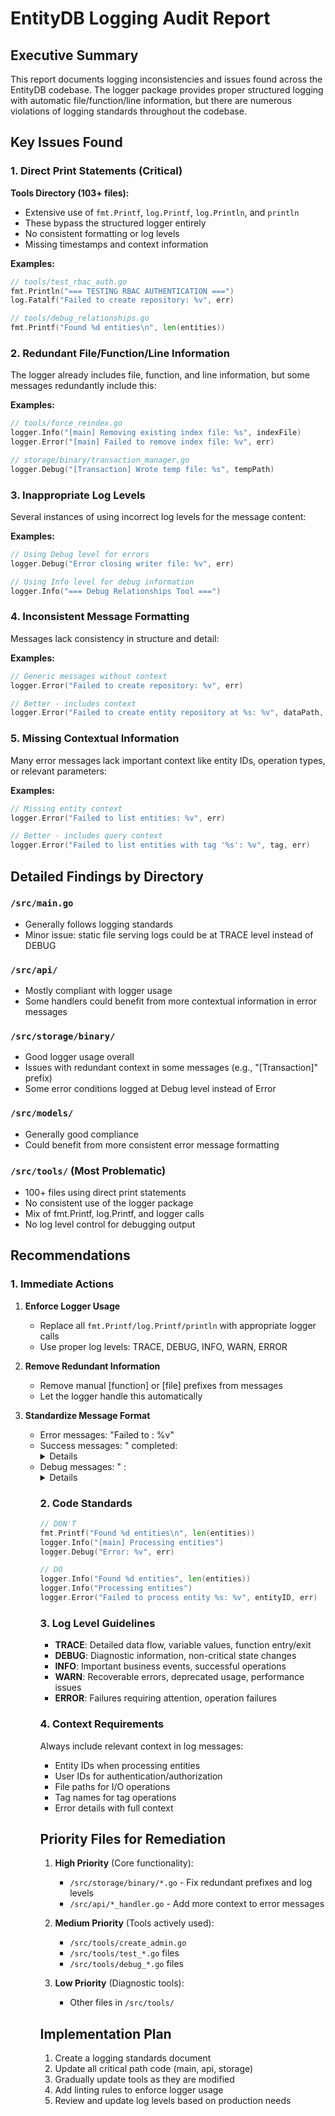 # EntityDB Logging Audit Report

## Executive Summary

This report documents logging inconsistencies and issues found across the EntityDB codebase. The logger package provides proper structured logging with automatic file/function/line information, but there are numerous violations of logging standards throughout the codebase.

## Key Issues Found

### 1. Direct Print Statements (Critical)

**Tools Directory (103+ files):**
- Extensive use of `fmt.Printf`, `log.Printf`, `log.Println`, and `println`
- These bypass the structured logger entirely
- No consistent formatting or log levels
- Missing timestamps and context information

**Examples:**
```go
// tools/test_rbac_auth.go
fmt.Println("=== TESTING RBAC AUTHENTICATION ===")
log.Fatalf("Failed to create repository: %v", err)

// tools/debug_relationships.go  
fmt.Printf("Found %d entities\n", len(entities))
```

### 2. Redundant File/Function/Line Information

The logger already includes file, function, and line information, but some messages redundantly include this:

**Examples:**
```go
// tools/force_reindex.go
logger.Info("[main] Removing existing index file: %s", indexFile)
logger.Error("[main] Failed to remove index file: %v", err)

// storage/binary/transaction_manager.go
logger.Debug("[Transaction] Wrote temp file: %s", tempPath)
```

### 3. Inappropriate Log Levels

Several instances of using incorrect log levels for the message content:

**Examples:**
```go
// Using Debug level for errors
logger.Debug("Error closing writer file: %v", err)

// Using Info level for debug information
logger.Info("=== Debug Relationships Tool ===")
```

### 4. Inconsistent Message Formatting

Messages lack consistency in structure and detail:

**Examples:**
```go
// Generic messages without context
logger.Error("Failed to create repository: %v", err)

// Better - includes context
logger.Error("Failed to create entity repository at %s: %v", dataPath, err)
```

### 5. Missing Contextual Information

Many error messages lack important context like entity IDs, operation types, or relevant parameters:

**Examples:**
```go
// Missing entity context
logger.Error("Failed to list entities: %v", err)

// Better - includes query context  
logger.Error("Failed to list entities with tag '%s': %v", tag, err)
```

## Detailed Findings by Directory

### `/src/main.go`
- Generally follows logging standards
- Minor issue: static file serving logs could be at TRACE level instead of DEBUG

### `/src/api/`
- Mostly compliant with logger usage
- Some handlers could benefit from more contextual information in error messages

### `/src/storage/binary/`
- Good logger usage overall
- Issues with redundant context in some messages (e.g., "[Transaction]" prefix)
- Some error conditions logged at Debug level instead of Error

### `/src/models/`
- Generally good compliance
- Could benefit from more consistent error message formatting

### `/src/tools/` (Most Problematic)
- 100+ files using direct print statements
- No consistent use of the logger package
- Mix of fmt.Printf, log.Printf, and logger calls
- No log level control for debugging output

## Recommendations

### 1. Immediate Actions

1. **Enforce Logger Usage**
   - Replace all `fmt.Printf/log.Printf/println` with appropriate logger calls
   - Use proper log levels: TRACE, DEBUG, INFO, WARN, ERROR

2. **Remove Redundant Information**
   - Remove manual [function] or [file] prefixes from messages
   - Let the logger handle this automatically

3. **Standardize Message Format**
   - Error messages: "Failed to <action> <object>: %v"
   - Success messages: "<Action> completed: <details>"
   - Debug messages: "<Component> <state>: <details>"

### 2. Code Standards

```go
// DON'T
fmt.Printf("Found %d entities\n", len(entities))
logger.Info("[main] Processing entities")
logger.Debug("Error: %v", err)

// DO
logger.Info("Found %d entities", len(entities))
logger.Info("Processing entities")
logger.Error("Failed to process entity %s: %v", entityID, err)
```

### 3. Log Level Guidelines

- **TRACE**: Detailed data flow, variable values, function entry/exit
- **DEBUG**: Diagnostic information, non-critical state changes
- **INFO**: Important business events, successful operations
- **WARN**: Recoverable errors, deprecated usage, performance issues
- **ERROR**: Failures requiring attention, operation failures

### 4. Context Requirements

Always include relevant context in log messages:
- Entity IDs when processing entities
- User IDs for authentication/authorization
- File paths for I/O operations
- Tag names for tag operations
- Error details with full context

## Priority Files for Remediation

1. **High Priority** (Core functionality):
   - `/src/storage/binary/*.go` - Fix redundant prefixes and log levels
   - `/src/api/*_handler.go` - Add more context to error messages

2. **Medium Priority** (Tools actively used):
   - `/src/tools/create_admin.go`
   - `/src/tools/test_*.go` files
   - `/src/tools/debug_*.go` files

3. **Low Priority** (Diagnostic tools):
   - Other files in `/src/tools/`

## Implementation Plan

1. Create a logging standards document
2. Update all critical path code (main, api, storage)
3. Gradually update tools as they are modified
4. Add linting rules to enforce logger usage
5. Review and update log levels based on production needs
